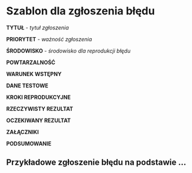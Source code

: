 # Szablon dla zgłoszenia błędu
**TYTUŁ** - _tytuł zgłoszenia_

**PRIORYTET** - _ważność zgłoszenia_

**ŚRODOWISKO** - _środowisko dla reprodukcji błędu_

**POWTARZALNOŚĆ**

**WARUNEK WSTĘPNY**

**DANE TESTOWE**

**KROKI REPRODUKCYJNE**

**RZECZYWISTY REZULTAT**

**OCZEKIWANY REZULTAT**

**ZAŁĄCZNIKI**

**PODSUMOWANIE**

## Przykładowe zgłoszenie błędu na podstawie ...
